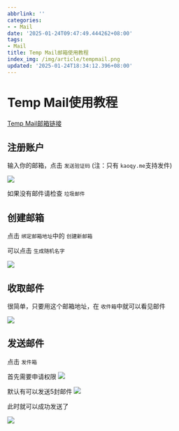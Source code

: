 ```yaml
---
abbrlink: ''
categories:
- - Mail
date: '2025-01-24T09:47:49.444262+08:00'
tags:
- Mail
title: Temp Mail邮箱使用教程
index_img: /img/article/tempmail.png
updated: '2025-01-24T18:34:12.396+08:00'
---
```

# Temp Mail使用教程

[Temp Mail邮箱链接](https://mail.kaoqy.me)

## 注册账户

输入你的邮箱，点击 `发送验证码` (注：只有 `kaoqy.me`支持发件)

![](https://kaocdn.us.kg/image/25/1/IMG_5267.jpeg)

如果没有邮件请检查 `垃圾邮件`

## 创建邮箱

点击 `绑定邮箱地址`中的 `创建新邮箱`

可以点击 `生成随机名字`

![](https://kaocdn.us.kg/image/25/1/IMG_5269.jpeg)

## 收取邮件

很简单，只要用这个邮箱地址，在 `收件箱`中就可以看见邮件

![](https://kaocdn.us.kg/image/25/1/IMG_5271.jpeg)

## 发送邮件

点击 `发件箱`

首先需要申请权限
![](https://kaocdn.us.kg/image/25/1/IMG_5273.jpeg)

默认有可以发送5封邮件
![](https://kaocdn.us.kg/image/25/1/IMG_5274.jpeg)

此时就可以成功发送了

![](https://kaocdn.us.kg/image/25/1/IMG_5275.jpeg)
